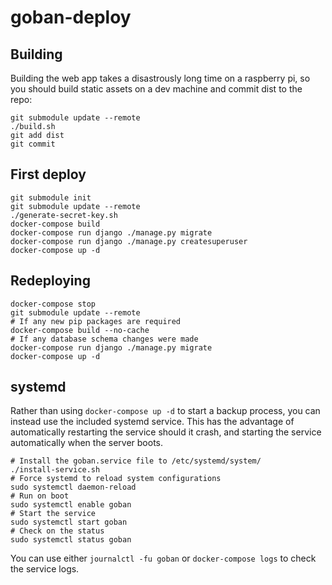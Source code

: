 # goban-deploy

## Building

Building the web app takes a disastrously long time on a raspberry pi, so you should build static assets on a dev machine and commit dist to the repo:
```
git submodule update --remote
./build.sh
git add dist
git commit
```

## First deploy
```
git submodule init
git submodule update --remote
./generate-secret-key.sh
docker-compose build
docker-compose run django ./manage.py migrate
docker-compose run django ./manage.py createsuperuser
docker-compose up -d
```

## Redeploying
```
docker-compose stop
git submodule update --remote
# If any new pip packages are required
docker-compose build --no-cache
# If any database schema changes were made
docker-compose run django ./manage.py migrate
docker-compose up -d
```

## systemd
Rather than using `docker-compose up -d` to start a backup process, you can instead use the included systemd service. This has the advantage of automatically restarting the service should it crash, and starting the service automatically when the server boots.

```
# Install the goban.service file to /etc/systemd/system/
./install-service.sh
# Force systemd to reload system configurations
sudo systemctl daemon-reload
# Run on boot
sudo systemctl enable goban
# Start the service
sudo systemctl start goban
# Check on the status
sudo systemctl status goban
```

You can use either `journalctl -fu goban` or `docker-compose logs` to check the service logs.
